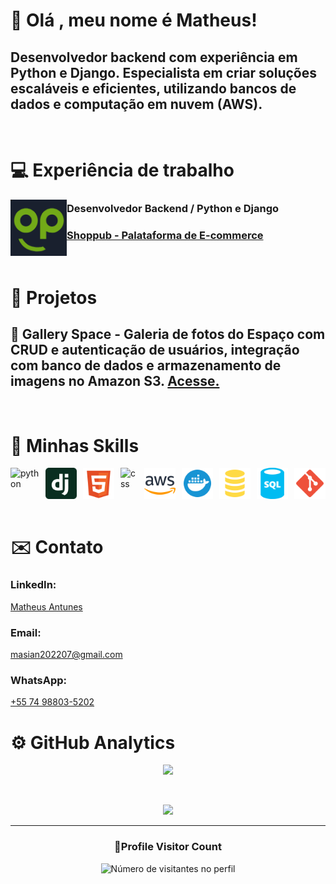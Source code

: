 # 👋 Olá , meu nome é Matheus!

## Desenvolvedor backend com experiência em Python e Django. Especialista em criar soluções escaláveis e eficientes, utilizando bancos de dados e computação em nuvem (AWS).
<br/>

# 💻 Experiência de trabalho

[<img align="left" height="90px" width="90px" alt="Warpnet" src="media/shoplogo.png"/>](https://www.shoppub.com.br/)

### Desenvolvedor Backend / Python e Django
### [Shoppub - Palataforma de E-commerce](https://www.shoppub.com.br/)
<br/>

# 🚀 Projetos

## 🌌 Gallery Space - Galeria de fotos do Espaço com CRUD e autenticação de usuários, integração com banco de dados e armazenamento de imagens no Amazon S3. [Acesse.](https://galleryspace-production.up.railway.app/)
<br/>

# 🚀 Minhas Skills

<div style="display: flex; gap: 10px;">
  <img height="50" src="https://upload.wikimedia.org/wikipedia/commons/c/c3/Python-logo-notext.svg" alt="python"/>
  <img height="50" src="media/icons/django-icon-svgrepo-com.svg" alt="django"/>
  <img height="50" src="media/icons/html-5-svgrepo-com.svg" alt="html"/>
  <img height="50" src="https://upload.wikimedia.org/wikipedia/commons/6/62/CSS3_logo.svg" alt="css"/>
  <img height="50" src="media/icons/aws-svgrepo-com.svg" alt="awss3"/>
  <img height="50" src="media/icons/docker-svgrepo-com.svg" alt="docker"/>
  <img height="50" src="media/icons/sql-svgrepo-com.svg" alt="postgresql"/>
  <img height="50" src="media/icons/sql-database-generic-svgrepo-com.svg" alt="sqlite"/>
  <img height="50" src="media/icons/git-svgrepo-com.svg" alt="git"/>
</div>
<br/>

# ✉️ Contato

### **LinkedIn**:
[Matheus Antunes](https://www.linkedin.com/in/matheus-antunes-717ab42b4/)

### **Email**:
[masian202207@gmail.com](mailto:masian202207@gmail.com)

### **WhatsApp**:
[+55 74 98803-5202](https://wa.me/5574988035202)

# ⚙️ GitHub Analytics

<p align="center">
  <a href="https://github.com/Matheus1237" title="Perfil do Matheus">
    <img height="180em" src="https://github-readme-stats.vercel.app/api?username=Matheus1237&theme=dracula&show_icons=true" />
  </a>
</p>
<br/>

<p align="center">
  <a
    href="https://github.com/Matheus1237/github-profile-trophy"
    title="repositório de troféus"
  >
    <img
      width="800"
      src="https://github-profile-trophy.vercel.app/?username=Matheus1237&column=8&theme=darkhub&no-frame=true&no-bg=true"
    />
  </a>
</p>

---

<div align="center">
  <h3><b>📍Profile Visitor Count</b></h3>
</div>

<p align="center">
  <img
    src="https://profile-counter.glitch.me/Matheus1237/count.svg"
    alt="Número de visitantes no perfil"
  />
</p>